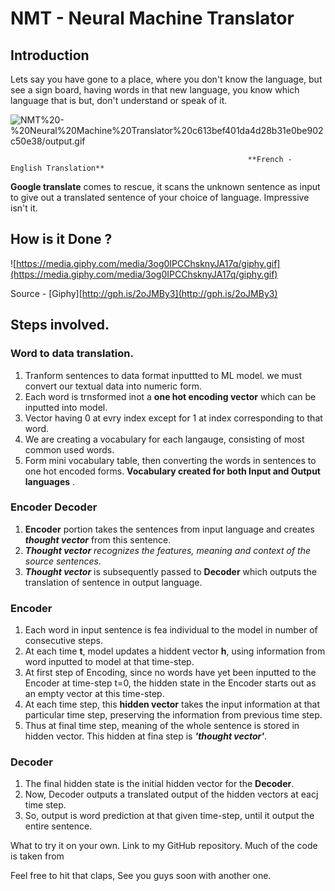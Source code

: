 # NMT - Neural Machine Translator

## Introduction

Lets say you have gone to a place, where you don't know the language, but see a sign board, having words in that new language, you know which language that is but, don't understand or speak of it. 

![NMT%20-%20Neural%20Machine%20Translator%20c613bef401da4d28b31e0be902c50e38/output.gif](NMT%20-%20Neural%20Machine%20Translator%20c613bef401da4d28b31e0be902c50e38/output.gif)

                                                         **French - English Translation**

**Google translate** comes to rescue, it scans the unknown sentence as input to give out a translated sentence of your choice of language. Impressive isn't it.

## **How is it Done ?**

![https://media.giphy.com/media/3og0IPCChsknyJA17q/giphy.gif](https://media.giphy.com/media/3og0IPCChsknyJA17q/giphy.gif)

Source - [Giphy][http://gph.is/2oJMBy3](http://gph.is/2oJMBy3) 

## Steps involved.

### Word to data translation.

1. Tranform sentences to data format inputtted to ML model. we must convert our textual data into numeric form.
2. Each word is trnsformed inot a **one hot encoding vector** which can be inputted into model.
3. Vector having 0 at evry index except for 1 at index corresponding to that word.
4. We are creating a vocabulary for each langauge, consisting of most common used words.
5. Form mini vocabulary table, then converting the words in sentences to one hot encoded forms. **Vocabulary created for both Input and Output languages** .

### Encoder Decoder

1. **Encoder** portion takes the sentences from input language and creates ***thought vector*** from this sentence.
2. ***Thought vector**  recognizes the features, meaning and context of the source sentences.*
3. ***Thought vector*** is subsequently passed to **Decoder** which outputs the translation of sentence in output language.

### Encoder

1. Each word in input sentence is fea individual to the model in number of consecutive steps.
2. At each time **t**, model updates a hiddent vector **h**, using information from word inputted to model at that time-step.
3. At first step of Encoding, since no words have yet been inputted to the Encoder at time-step t=0, the hidden state in the Encoder starts out as an empty vector at this time-step.
4. At each time step, this **hidden vector** takes the input information at that particular time step, preserving the information from previous time step.
5. Thus at final time step, meaning of the whole sentence is stored in hidden vector. This hidden at fina step is ***'thought vector'***.

### Decoder

1. The final hidden state is the initial hidden vector for the **Decoder**.
2. Now, Decoder outputs a translated output of the hidden vectors at eacj time step.
3. So, output is word prediction at that given time-step, until it output the entire sentence.

What to try it on your own.  Link to my GitHub repository. Much of the code is taken from 

Feel free to hit that claps, See you guys soon with another one.
